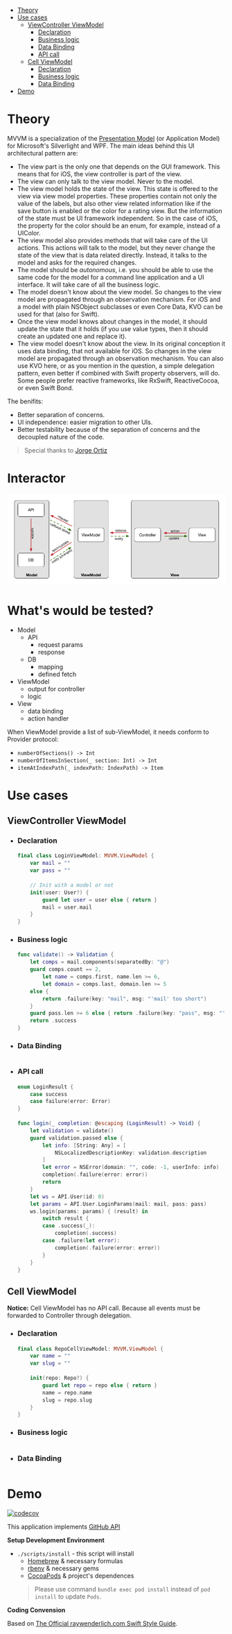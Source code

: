 - [Theory](#theory)
- [Use cases](#use-cases)
  * [ViewController ViewModel](#viewcontroller-viewmodel)
    + [Declaration](#declaration)
    + [Business logic](#business-logic)
    + [Data Binding](#data-binding)
    + [API call](#api-call)
  * [Cell ViewModel](#cell-viewmodel)
    + [Declaration](#declaration-1)
    + [Business logic](#business-logic-1)
    + [Data Binding](#data-binding-1)
- [Demo](#demo)

# Theory

MVVM is a specialization of the [Presentation Model](https://msdn.microsoft.com/en-us/library/ff921080.aspx) (or Application Model) for Microsoft's Silverlight and WPF. The main ideas behind this UI architectural pattern are:
- The view part is the only one that depends on the GUI framework. This means that for iOS, the view controller is part of the view.
- The view can only talk to the view model. Never to the model.
- The view model holds the state of the view. This state is offered to the view via view model properties. These properties contain not only the value of the labels, but also other view related information like if the save button is enabled or the color for a rating view. But the information of the state must be UI framework independent. So in the case of iOS, the property for the color should be an enum, for example, instead of a UIColor.
- The view model also provides methods that will take care of the UI actions. This actions will talk to the model, but they never change the state of the view that is data related directly. Instead, it talks to the model and asks for the required changes.
- The model should be *autonomous*, i.e. you should be able to use the same code for the model for a command line application and a UI interface. It will take care of all the business logic.
- The model doesn't know about the view model. So changes to the view model are propagated through an observation mechanism. For iOS and a model with plain NSObject subclasses or even Core Data, KVO can be used for that (also for Swift).
- Once the view model knows about changes in the model, it should update the state that it holds (if you use value types, then it should create an updated one and replace it).
- The view model doesn't know about the view. In its original conception it uses data binding, that not available for iOS. So changes in the view model are propagated through an observation mechanism. You can also use KVO here, or as you mention in the question, a simple delegation pattern, even better if combined with Swift property observers, will do. Some people prefer reactive frameworks, like RxSwift, ReactiveCocoa, or even Swift Bond.

The benifits:
- Better separation of concerns.
- UI independence: easier migration to other UIs.
- Better testability because of the separation of concerns and the decoupled nature of the code.

> Special thanks to [Jorge Ortiz](https://twitter.com/jdortiz)

# Interactor

![](images/interactor.png)

# What's would be tested?

- Model
    - API
        - request params
        - response
    - DB
        - mapping
        - defined fetch
- ViewModel
    - output for controller
    - logic
- View
    - data binding
    - action handler

When ViewModel provide a list of sub-ViewModel, it needs conform to Provider protocol:
- `numberOfSections() -> Int`
- `numberOfItemsInSection(_ section: Int) -> Int`
- `itemAtIndexPath(_ indexPath: IndexPath) -> Item`

# Use cases

## ViewController ViewModel

- ### Declaration

    ```swift
    final class LoginViewModel: MVVM.ViewModel {
        var mail = ""
        var pass = ""

        // Init with a model or not
        init(user: User?) {
            guard let user = user else { return }
            mail = user.mail
        }
    }
    ```

- ### Business logic

    ```swift
    func validate() -> Validation {
        let comps = mail.components(separatedBy: "@")
        guard comps.count == 2,
            let name = comps.first, name.len >= 6,
            let domain = comps.last, domain.len >= 5
        else {
            return .failure(key: "mail", msg: "'mail' too short")
        }
        guard pass.len >= 6 else { return .failure(key: "pass", msg: "'pass' too short") }
        return .success
    }
    ```

- ### Data Binding

    ```swift
    ```

- ### API call

    ```swift
    enum LoginResult {
        case success
        case failure(error: Error)
    }

    func login(_ completion: @escaping (LoginResult) -> Void) {
        let validation = validate()
        guard validation.passed else {
            let info: [String: Any] = [
                NSLocalizedDescriptionKey: validation.description
            ]
            let error = NSError(domain: "", code: -1, userInfo: info)
            completion(.failure(error: error))
            return
        }
        let ws = API.User(id: 0)
        let params = API.User.LoginParams(mail: mail, pass: pass)
        ws.login(params: params) { (result) in
            switch result {
            case .success(_):
                completion(.success)
            case .failure(let error):
                completion(.failure(error: error))
            }
        }
    }
    ```

## Cell ViewModel

**Notice:** Cell ViewModel has no API call. Because all events must be forwarded to Controller through delegation.

- ### Declaration

    ```swift
    final class RepoCellViewModel: MVVM.ViewModel {
        var name = ""
        var slug = ""

        init(repo: Repo?) {
            guard let repo = repo else { return }
            name = repo.name
            slug = repo.slug
        }
    }
    ```

- ### Business logic

    ```swift
    ```

- ### Data Binding

    ```swift
    ```

# Demo

[![codecov](https://codecov.io/gh/AsianTechInc/AT-MVVM-iOS/branch/master/graph/badge.svg)](https://codecov.io/gh/AsianTechInc/AT-MVVM-iOS)

This application implements [GitHub API](https://developer.github.com/v3)

**Setup Development Environment**

- `./scripts/install` - this script will install
    - [Homebrew](https://github.com/Homebrew/brew) & necessary formulas
    - [rbenv](https://github.com/rbenv/rbenv) & necessary gems
    - [CocoaPods](https://cocoapods.org/) & project's dependences
    > Please use command `bundle exec pod install` instead of `pod install` to update `Pods`.

**Coding Convension**

Based on [The Official raywenderlich.com Swift Style Guide](https://github.com/raywenderlich/swift-style-guide).
